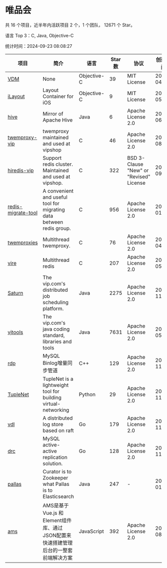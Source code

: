 # 唯品会

共 16 个项目，近半年内活跃项目 2 个，1 个团队， 12671 个 Star。

语言 Top 3：C, Java, Objective-C

统计时间：2024-09-23 08:08:27

| 项目 | 简介 | 语言 | Star 数 | 协议 | 创建时间 | 最后更新时间 | 最后提交时间 |
| --- | --- | --- | --- | --- | --- | --- | --- |
| [VDM](https://github.com/vipshop/VDM) | None | Objective-C | 39 | MIT License | 2014-04-03 | 2024-08-12 | 2014-04-02 |
| [iLayout](https://github.com/vipshop/iLayout) | Layout Container for iOS | Objective-C | 9 | MIT License | 2014-05-13 | 2024-08-12 | 2014-06-10 |
| [hive](https://github.com/vipshop/hive) | Mirror of Apache Hive | Java | 6 | Apache License 2.0 | 2014-06-26 | 2024-08-12 | 2015-03-12 |
| [twemproxy-vip](https://github.com/vipshop/twemproxy-vip) | twemproxy maintained and used at vipshop | C | 46 | Apache License 2.0 | 2015-08-17 | 2024-08-12 | 2016-03-07 |
| [hiredis-vip](https://github.com/vipshop/hiredis-vip) | Support redis cluster.  Maintained and used at vipshop. | C | 322 | BSD 3-Clause "New" or "Revised" License | 2015-09-30 | 2024-08-27 | 2020-11-24 |
| [redis-migrate-tool](https://github.com/vipshop/redis-migrate-tool) | A convenient and useful tool for migrating data between redis group. | C | 956 | Apache License 2.0 | 2016-01-17 | 2024-09-18 | 2024-06-17 |
| [twemproxies](https://github.com/vipshop/twemproxies) | Multithread twemproxy. | C | 76 | Apache License 2.0 | 2016-04-17 | 2024-08-12 | 2017-02-27 |
| [vire](https://github.com/vipshop/vire) | Multithread redis | C | 207 | Apache License 2.0 | 2016-05-26 | 2024-08-12 | 2017-08-11 |
| [Saturn](https://github.com/vipshop/Saturn) | The vip.com's distributed job scheduling platform. | Java | 2275 | Apache License 2.0 | 2016-11-30 | 2024-09-15 | 2024-08-06 |
| [vjtools](https://github.com/vipshop/vjtools) | The vip.com's java coding standard, libraries and tools | Java | 7631 | Apache License 2.0 | 2018-05-29 | 2024-09-23 | 2023-09-06 |
| [rdp](https://github.com/vipshop/rdp) | MySQL Binlog增量同步管道 | C++ | 129 | Apache License 2.0 | 2018-11-23 | 2024-08-27 | 2019-01-11 |
| [TupleNet](https://github.com/vipshop/TupleNet) | TupleNet is a lightweight tool for building virtual-networking | Python | 29 | Apache License 2.0 | 2018-11-23 | 2024-08-12 | 2023-03-07 |
| [vdl](https://github.com/vipshop/vdl) | A distributed log store based on raft | Go | 179 | Apache License 2.0 | 2018-11-23 | 2024-08-27 | 2018-12-03 |
| [drc](https://github.com/vipshop/drc) | MySQL active-active replication solution. | Go | 128 | Apache License 2.0 | 2018-11-28 | 2024-08-27 | 2018-12-13 |
| [pallas](https://github.com/vipshop/pallas) | Curator is to Zookeeper what Pallas is to Elasticsearch | Java | 247 | - | 2019-01-18 | 2024-08-22 | 2022-12-16 |
| [ams](https://github.com/vipshop/ams) | AMS是基于 Vue.js 和 Element组件库、通过JSON配置来快速搭建管理后台的一整套前端解决方案 | JavaScript | 392 | Apache License 2.0 | 2019-08-06 | 2024-08-12 | 2021-12-06 |
